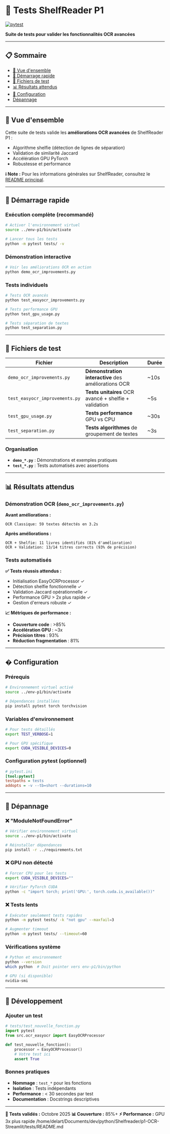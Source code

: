 # 🧪 **Tests ShelfReader P1**

[![pytest](https://img.shields.io/badge/pytest-7.0+-green.svg)](https://pytest.org/)

**Suite de tests pour valider les fonctionnalités OCR avancées**

---

## 📋 **Sommaire**

- [🎯 Vue d'ensemble](#-vue-densemble)
- [🚀 Démarrage rapide](#-démarrage-rapide)
- [📁 Fichiers de test](#-fichiers-de-test)
- [📊 Résultats attendus](#-résultats-attendus)
- [🔧 Configuration](#-configuration)
- [ Dépannage](#-dépannage)

---

## 🎯 **Vue d'ensemble**

Cette suite de tests valide les **améliorations OCR avancées** de ShelfReader P1 :
- Algorithme shelfie (détection de lignes de séparation)
- Validation de similarité Jaccard
- Accélération GPU PyTorch
- Robustesse et performance

**ℹ️ Note :** Pour les informations générales sur ShelfReader, consultez le [README principal](../README.md).

---

## 🚀 **Démarrage rapide**

### **Exécution complète (recommandé)**
```bash
# Activer l'environnement virtuel
source ../env-p1/bin/activate

# Lancer tous les tests
python -m pytest tests/ -v
```

### **Démonstration interactive**
```bash
# Voir les améliorations OCR en action
python demo_ocr_improvements.py
```

### **Tests individuels**
```bash
# Tests OCR avancés
python test_easyocr_improvements.py

# Tests performance GPU
python test_gpu_usage.py

# Tests séparation de textes
python test_separation.py
```

---

## 📁 **Fichiers de test**

| Fichier | Description | Durée |
|---------|-------------|-------|
| `demo_ocr_improvements.py` | **Démonstration interactive** des améliorations OCR | ~10s |
| `test_easyocr_improvements.py` | **Tests unitaires** OCR avancé + shelfie + validation | ~5s |
| `test_gpu_usage.py` | **Tests performance** GPU vs CPU | ~30s |
| `test_separation.py` | **Tests algorithmes** de groupement de textes | ~3s |

### **Organisation**
- **`demo_*.py`** : Démonstrations et exemples pratiques
- **`test_*.py`** : Tests automatisés avec assertions

---

## 📊 **Résultats attendus**

### **Démonstration OCR (`demo_ocr_improvements.py`)**

**Avant améliorations :**
```
OCR Classique: 59 textes détectés en 3.2s
```

**Après améliorations :**
```
OCR + Shelfie: 11 livres identifiés (81% d'amélioration)
OCR + Validation: 13/14 titres corrects (93% de précision)
```

### **Tests automatisés**

**✅ Tests réussis attendus :**
- Initialisation EasyOCRProcessor ✓
- Détection shelfie fonctionnelle ✓
- Validation Jaccard opérationnelle ✓
- Performance GPU > 2x plus rapide ✓
- Gestion d'erreurs robuste ✓

**📈 Métriques de performance :**
- **Couverture code** : >85%
- **Accélération GPU** : ~3x
- **Précision titres** : 93%
- **Réduction fragmentation** : 81%

---

## � **Configuration**

### **Prérequis**
```bash
# Environnement virtuel activé
source ../env-p1/bin/activate

# Dépendances installées
pip install pytest torch torchvision
```

### **Variables d'environnement**
```bash
# Pour tests détaillés
export TEST_VERBOSE=1

# Pour GPU spécifique
export CUDA_VISIBLE_DEVICES=0
```

### **Configuration pytest** (optionnel)
```ini
# pytest.ini
[tool:pytest]
testpaths = tests
addopts = -v --tb=short --durations=10
```

---

## 🐛 **Dépannage**

### **❌ "ModuleNotFoundError"**
```bash
# Vérifier environnement virtuel
source ../env-p1/bin/activate

# Réinstaller dépendances
pip install -r ../requirements.txt
```

### **❌ GPU non détecté**
```bash
# Forcer CPU pour les tests
export CUDA_VISIBLE_DEVICES=""

# Vérifier PyTorch CUDA
python -c "import torch; print('GPU:', torch.cuda.is_available())"
```

### **❌ Tests lents**
```bash
# Exécuter seulement tests rapides
python -m pytest tests/ -k "not gpu" --maxfail=3

# Augmenter timeout
python -m pytest tests/ --timeout=60
```

### **Vérifications système**
```bash
# Python et environnement
python --version
which python  # Doit pointer vers env-p1/bin/python

# GPU (si disponible)
nvidia-smi
```

---

## 📝 **Développement**

### **Ajouter un test**
```python
# tests/test_nouvelle_fonction.py
import pytest
from src.ocr_easyocr import EasyOCRProcessor

def test_nouvelle_fonction():
    processor = EasyOCRProcessor()
    # Votre test ici
    assert True
```

### **Bonnes pratiques**
- **Nommage** : `test_*` pour les fonctions
- **Isolation** : Tests indépendants
- **Performance** : < 30 secondes par test
- **Documentation** : Docstrings descriptives

---

**🎯 Tests validés :** Octobre 2025
**📊 Couverture :** 85%+
**⚡ Performance :** GPU 3x plus rapide</content>
<parameter name="filePath">/home/delart/Documents/dev/python/Shelfreader/p1-OCR-Streamlit/tests/README.md